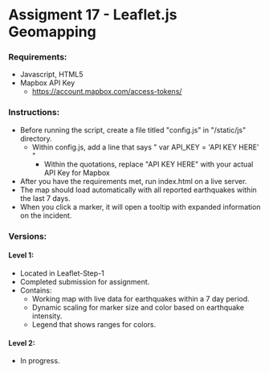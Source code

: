 # Assigment 17 - Leaflet.js Geomapping

### Requirements:
* Javascript, HTML5
* Mapbox API Key
    * https://account.mapbox.com/access-tokens/

### Instructions:
* Before running the script, create a file titled "config.js" in "/static/js" directory.
    * Within config.js, add a line that says " var API_KEY = 'API KEY HERE' "
        * Within the quotations, replace "API KEY HERE" with your actual API Key for Mapbox
* After you have the requirements met, run index.html on a live server.
* The map should load automatically with all reported earthquakes within the last 7 days.
* When you click a marker, it will open a tooltip with expanded information on the incident.


### Versions:
#### Level 1:
* Located in Leaflet-Step-1
* Completed submission for assignment.
* Contains:
    * Working map with live data for earthquakes within a 7 day period.
    * Dynamic scaling for marker size and color based on earthquake intensity.
    * Legend that shows ranges for colors.
#### Level 2:
* In progress.